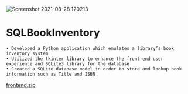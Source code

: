 ![Screenshot 2021-08-28 120213](https://user-images.githubusercontent.com/45776810/151078916-2257895b-8350-4bbf-96ad-d4625f76d8b0.png)
# SQLBookInventory

    • Developed a Python application which emulates a library’s book inventory system
    • Utilized the tkinter library to enhance the front-end user experience and SQLite3 library for the database
    • Created a SQLite database model in order to store and lookup book information such as Title and ISBN
    
    
[frontend.zip](https://github.com/tparris4/SQLBookInventory/files/7938039/frontend.zip)
